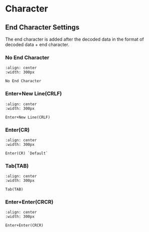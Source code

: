 # Character

## End Character Settings
The end character is added after the decoded data in the format of decoded data + end character.

### No End Character

```{figure} ../../media/3030050.png
:align: center
:width: 300px

No End Character
```


### Enter+New Line(CRLF)

```{figure} ../../media/3030051.png
:align: center
:width: 300px

Enter+New Line(CRLF)
```


### Enter(CR)

```{figure} ../../media/3030052.png
:align: center
:width: 300px

Enter(CR) `Default`
```


### Tab(TAB)

```{figure} ../../media/3030053.png
:align: center
:width: 300px

Tab(TAB)
```


### Enter+Enter(CRCR)

```{figure} ../../media/3030054.png
:align: center
:width: 300px

Enter+Enter(CRCR)
```


